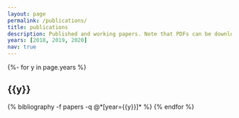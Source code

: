 ```yaml
---
layout: page
permalink: /publications/
title: publications
description: Published and working papers. Note that PDFs can be downloaded for noncommercial, information purposes only. They may not be reposted without permission.
years: [2018, 2019, 2020]
nav: true
---
```

<!-- _pages/publications.md -->
<div class="publications">

{%- for y in page.years %}
  <h2 class="year">{{y}}</h2>
  {% bibliography -f papers -q @*[year={{y}}]* %}
{% endfor %}

</div>
